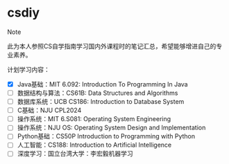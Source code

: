 # csdiy
> [!NOTE]
>
> 此为本人参照CS自学指南学习国内外课程时的笔记汇总，希望能够增进自己的专业素养。

计划学习内容：

- [x] Java基础：MIT 6.092: Introduction To Programming In Java
- [ ] 数据结构与算法：CS61B: Data Structures and Algorithms
- [ ] 数据库系统：UCB CS186: Introduction to Database System
- [ ] C基础：NJU CPL2024
- [ ] 操作系统：MIT 6.S081: Operating System Engineering
- [ ] 操作系统：NJU OS: Operating System Design and Implementation
- [ ] Python基础：CS50P Introduction to Programming with Python
- [ ] 人工智能：CS188: Introduction to Artificial Intelligence
- [ ] 深度学习：国立台湾大学：李宏毅机器学习
